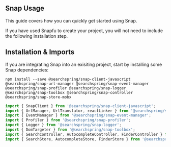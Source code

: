 ## Snap Usage

This guide covers how you can quickly get started using Snap.

If you have used Snapfu to create your project, you will not need to include the following installation step.

## Installation & Imports
If you are integrating Snap into an exisiting project, start by installing some Snap dependencies:

```shell
npm install --save @searchspring/snap-client-javascript @searchspring/snap-url-manager @searchspring/snap-event-manager @searchspring/snap-profiler @searchspring/snap-logger @searchspring/snap-toolbox @searchspring/snap-controller @searchspring/snap-store-mobx
```

```typescript
import { SnapClient } from '@searchspring/snap-client-javascript';
import { UrlManager, UrlTranslator, reactLinker } from '@searchspring/snap-url-manager';
import { EventManager } from '@searchspring/snap-event-manager';
import { Profiler } from '@searchspring/snap-profiler';
import { Logger } from '@searchspring/snap-logger';
import { DomTargeter } from '@searchspring/snap-toolbox';
import { SearchController, AutocompleteController, FinderController } from '@searchspring/snap-controller';
import { SearchStore, AutocompleteStore, FinderStore } from '@searchspring/snap-store-mobx';
```

